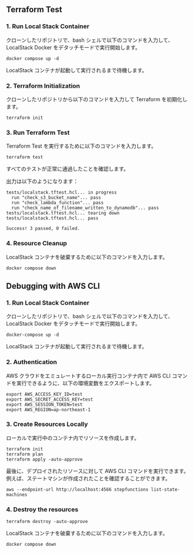 ## Terraform Test

### 1. Run Local Stack Container

クローンしたリポジトリで、bash シェルで以下のコマンドを入力して、LocalStack Docker をデタッチモードで実行開始します。

```shell
docker compose up -d
```

LocalStack コンテナが起動して実行されるまで待機します。

### 2. Terraform Initialization

クローンしたリポジトリから以下のコマンドを入力して Terraform を初期化します。

```shell
terraform init
```

### 3. Run Terraform Test

Terraform Test を実行するために以下のコマンドを入力します。

```shell
terraform test
```

すべてのテストが正常に通過したことを確認します。

出力は以下のようになります：

```shell
tests/localstack.tftest.hcl... in progress
  run "check_s3_bucket_name"... pass
  run "check_lambda_function"... pass
  run "check_name_of_filename_written_to_dynamodb"... pass
tests/localstack.tftest.hcl... tearing down
tests/localstack.tftest.hcl... pass

Success! 3 passed, 0 failed.
```

### 4. Resource Cleanup

LocalStack コンテナを破棄するために以下のコマンドを入力します。

```shell
docker compose down
```

## Debugging with AWS CLI

### 1. Run Local Stack Container

クローンしたリポジトリで、bash シェルで以下のコマンドを入力して、LocalStack Docker をデタッチモードで実行開始します。

```shell
docker-compose up -d
```

LocalStack コンテナが起動して実行されるまで待機します。

### 2. Authentication

AWS クラウドをエミュレートするローカル実行コンテナ内で AWS CLI コマンドを実行できるように、以下の環境変数をエクスポートします。

```shell
export AWS_ACCESS_KEY_ID=test
export AWS_SECRET_ACCESS_KEY=test
export AWS_SESSION_TOKEN=test
export AWS_REGION=ap-northeast-1
```

### 3. Create Resources Locally

ローカルで実行中のコンテナ内でリソースを作成します。

```shell
terraform init
terraform plan
terraform apply -auto-approve
```

最後に、デプロイされたリソースに対して AWS CLI コマンドを実行できます。例えば、ステートマシンが作成されたことを確認することができます。

```shell
aws --endpoint-url http://localhost:4566 stepfunctions list-state-machines
```

### 4. Destroy the resources

```shell
terraform destroy -auto-approve
```

LocalStack コンテナを破棄するために以下のコマンドを入力します。

```shell
docker compose down
```
